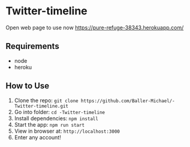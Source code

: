 # Twitter-timeline
Open web page to use now https://pure-refuge-38343.herokuapp.com/
## Requirements
- node
- heroku

## How to Use

1. Clone the repo: `git clone https://github.com/Baller-Michael/-Twitter-timeline.git`
2. Go into folder: `cd -Twitter-timeline`
3. Install dependencies: `npm install`
4. Start the app: `npm run start`
5. View in browser at: `http://localhost:3000`
6. Enter any account!
